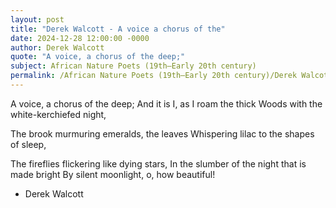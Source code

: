 ```yaml
---
layout: post
title: "Derek Walcott - A voice a chorus of the"
date: 2024-12-28 12:00:00 -0000
author: Derek Walcott
quote: "A voice, a chorus of the deep;"
subject: African Nature Poets (19th–Early 20th century)
permalink: /African Nature Poets (19th–Early 20th century)/Derek Walcott/Derek Walcott - A voice a chorus of the
---
```


A voice, a chorus of the deep;
 And it is I, as I roam the thick
 Woods with the white-kerchiefed night,
 
 The brook murmuring emeralds, the leaves
 Whispering lilac to the shapes of sleep,
 
 The fireflies flickering like dying stars,
 In the slumber of the night that is made bright
 By silent moonlight, o, how beautiful!


- Derek Walcott
